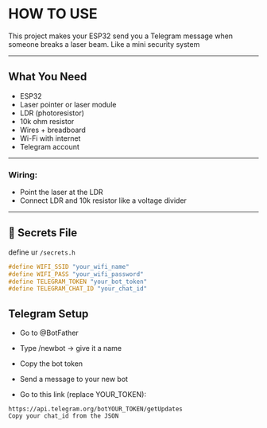 #  HOW TO USE

This project makes your ESP32 send you a Telegram message when someone breaks a laser beam. Like a mini security system 

---

##  What You Need

- ESP32  
- Laser pointer or laser module  
- LDR (photoresistor)  
- 10k ohm resistor  
- Wires + breadboard  
- Wi-Fi with internet  
- Telegram account  

---



### Wiring:
- Point the laser at the LDR  
- Connect LDR and 10k resistor like a voltage divider  



---

## 🔐 Secrets File

define ur `/secrets.h` 

```cpp
#define WIFI_SSID "your_wifi_name"
#define WIFI_PASS "your_wifi_password"
#define TELEGRAM_TOKEN "your_bot_token"
#define TELEGRAM_CHAT_ID "your_chat_id"
```

##  Telegram Setup
- Go to @BotFather

- Type /newbot → give it a name

- Copy the bot token

- Send a message to your new bot

- Go to this link (replace YOUR_TOKEN):

```
https://api.telegram.org/botYOUR_TOKEN/getUpdates
Copy your chat_id from the JSON
```



